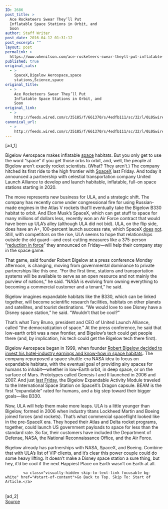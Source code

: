 ```yaml
---
ID: 2686
post_title: >
  Ace Rocketeers Swear They’ll Put
  Inflatable Space Stations in Orbit, and
  Soon
author: Staff Writer
post_date: 2016-04-12 01:31:12
post_excerpt: ""
layout: post
permalink: >
  https://www.whenitson.com/ace-rocketeers-swear-theyll-put-inflatable-space-stations-in-orbit-and-soon/
published: true
original_cats:
  - >
    SpaceX,Bigelow Aerospace,space
    stations,Science,space
original_title:
  - >
    Ace Rocketeers Swear They’ll Put
    Inflatable Space Stations in Orbit, and
    Soon
original_link:
  - >
    http://feeds.wired.com/c/35185/f/661370/s/4edfb111/sc/32/l/0L0Swired0N0C20A160C0A40Cace0Erocketeers0Eswear0Etheyll0Eput0Einflatable0Espace0Estations0Eorbit0Esoon0C/story01.htm
canonical_url:
  - >
    http://feeds.wired.com/c/35185/f/661370/s/4edfb111/sc/32/l/0L0Swired0N0C20A160C0A40Cace0Erocketeers0Eswear0Etheyll0Eput0Einflatable0Espace0Estations0Eorbit0Esoon0C/story01.htm
---
```

 [ad_1]
<br><div id=""><p>Bigelow Aerospace makes inflatable <a href="http://www.wired.com/tag/space" target="_blank">space</a> habitats. But you only get to use the word “space” if you get those orbs to orbit, and, well, the people at Bigelow aren’t exactly rocket scientists. (What? They aren’t.) The company hitched its first ride to the high frontier with <a href="http://www.wired.com/tag/spacex" target="_blank">SpaceX</a> last Friday. And today it announced a partnership with celestial transportation company United Launch Alliance to develop and launch habitable, inflatable, full-on space stations starting in 2020. </p>
<p>The move represents new business for ULA, and a strategic shift. The company has recently come under congressional fire for using Russian-made engines in the Atlas V rockets that’ll eventually take the Bigelow B330 habitat to orbit. And Elon Musk’s SpaceX, which can get stuff to space for many millions of dollars less, recently won an Air Force contract that would have been up ULA’s alley (although ULA did not bid). ULA, on the flip side, does have an A+, 100-percent launch success rate, which SpaceX <a href="http://www.wired.com/2016/01/spacex-rocket-vs-robot-boat-round-4-tune-in-live-to-the-grudge-fight/" target="_blank">does</a> <a href="http://www.wired.com/2016/03/spacex-keeps-aborting-liftoffs-rocket-fuel-tricky/" target="_blank">not</a>. Still, with competitors on the rise, ULA seems to hope that relationships outside the old guard—and cost-cutting measures like a 375-person “<a href="http://www.denverpost.com/business/ci_29742701/ula-cuts-375-jobs-new-commercial-space-race" target="_blank">reduction in force</a>” they announced on Friday—will help their company stay in the space game.</p>
<p>That game, said founder Robert Bigelow at a press conference Monday afternoon, is changing, moving from governmental dominance to private partnerships like this one. “For the first time, stations and transportation systems will be available to serve as an open resource and not mainly the purview of nations,” he said. “NASA is evolving from owning everything to becoming a commercial customer and a tenant,” he said.</p>
<p>Bigelow imagines expandable habitats like the B330, which can be linked together, will become scientific research facilities, habitats on other planets and satellites, and tourist destinations. “We would love to see Disney have a Disney space station,” he said. “Wouldn’t that be cool?”</p>
<p>That’s what Tory Bruno, president and CEO of United Launch Alliance, called “the democratization of space.” At the press conference, he said that low-earth orbit was a new frontier, and Bigelow’s tech could get people there (and, by implication, his tech could get the Bigelow tech there first).</p>
<p>Bigelow Aerospace began in 1999, when founder <a href="http://www.wired.com/2007/10/ff-spacehotel/" target="_blank">Robert Bigelow decided to invest his hotel-industry earnings and know-how in space habitats</a>. The company repurposed a space shuttle-era NASA idea to focus on expandable habitats, with the eventual goal of providing airy spaces for humans to inhabit—whether in low-Earth orbit, in deep space, or on the surface of Mars. Prototypes called Genesis I and II launched in 2006 and 2007. And just <a href="http://www.wired.com/2016/04/bigelow-expandable-activity-module/" target="_blank">last Friday</a>, the Bigelow Expandable Activity Module traveled to the International Space Station on SpaceX’s Dragon capsule. BEAM is the first “expandable” rated for humans, and a big step toward their bigger goals—like B330.</p>
<p>Now, ULA will help them make more leaps. ULA is a little younger than Bigelow, formed in 2006 when industry titans Lockheed Martin and Boeing joined forces (and rockets). That’s what commercial spaceflight looked like in the pre-SpaceX era. They hoped their Atlas and Delta rocket programs, together, could launch US government payloads to space for less than the standard rate. So far, their customers have included the Department of Defense, NASA, the National Reconnaissance Office, and the Air Force. </p>
<p>Bigelow already has partnerships with NASA, SpaceX, and Boeing. Combine that with ULA’s list of VIP clients, and it’s clear this power couple could do some heavy lifting. It doesn’t make a Disney space station a sure thing, but hey, it’d be cool if the next Happiest Place on Earth wasn’t on Earth at all.</p>

			<a class="visually-hidden skip-to-text-link focusable bg-white" href="#start-of-content">Go Back to Top. Skip To: Start of Article.</a>

			
</div>
<br>[ad_2]
<br><a href="http://feeds.wired.com/c/35185/f/661370/s/4edfb111/sc/32/l/0L0Swired0N0C20A160C0A40Cace0Erocketeers0Eswear0Etheyll0Eput0Einflatable0Espace0Estations0Eorbit0Esoon0C/story01.htm">Source </a>